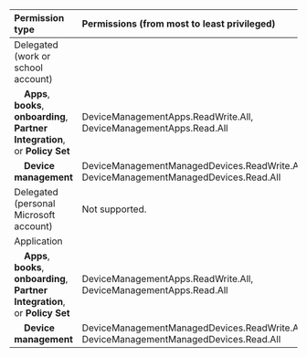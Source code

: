 |Permission type|Permissions (from most to least privileged)|
|:---|:---|
| Delegated (work or school account) | |
| &nbsp; &nbsp; **Apps**, **books**, **onboarding**, **Partner Integration**, or **Policy Set** | DeviceManagementApps.ReadWrite.All, DeviceManagementApps.Read.All |
| &nbsp; &nbsp; **Device management** | DeviceManagementManagedDevices.ReadWrite.All, DeviceManagementManagedDevices.Read.All |
|Delegated (personal Microsoft account)|Not supported.|
|Application| |
| &nbsp; &nbsp; **Apps**, **books**, **onboarding**, **Partner Integration**, or **Policy Set** | DeviceManagementApps.ReadWrite.All, DeviceManagementApps.Read.All |
| &nbsp; &nbsp; **Device management** | DeviceManagementManagedDevices.ReadWrite.All, DeviceManagementManagedDevices.Read.All |